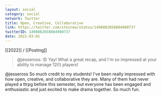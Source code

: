 ```yaml
---
layout: social
category: social
network: Twitter
title: Open, Creative, Collaborative
link: https://twitter.com/steinea/status/1498882658884980737
twitterID: 1498882658884980737
date: 2022-03-01
---
```


[[2022]] / [[Posting]]

> @jesseross: 😍 Yay! What a great recap, and I'm so impressed at your ability to manage 12(!) players!

@jesseross So much credit to my students! I've been really impressed with how open, creative, and collaborative they are. Many of them had never played a ttrpg before this semester, but everyone has been engaged and enthusiastic and just excited to make drama together. So much fun.
